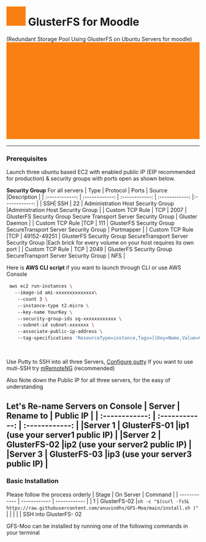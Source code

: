 # <img width="50" alt="portfolio_view" src=./assets/GFS-Moo.gif> GlusterFS for Moodle
(Redundant Storage Pool Using GlusterFS on Ubuntu Servers for moodle)
![](./assets/banner.gif)

------------

### Prerequisites 
Launch three ubuntu based EC2 with enabled public IP (EIP recommended for production) & security groups with ports open as shown below. 

**Security Group** For all servers
|  Type | Protocol  | Ports  | Source |Description   |
| :------------: | :------------: | :------------: | :------------: |:------------: |
| SSH| SSH   | 22  | Administration Host Security Group   |Administration Host Security Group |
|  Custom TCP Rule  |  TCP | 2007  |  GlusterFS Security Group Secure Transport Server Security Group  | Gluster Daemon |
|  Custom TCP Rule  |TCP   | 111  | GlusterFS Security Group SecureTransport Server Security Group   | Portmapper |
| Custom TCP Rule   |TCP   | 49152-49251   |  GlusterFS Security Group SecureTransport Server Security Group  |Each brick for every volume on your host requires its own port  |
| Custom TCP Rule   | TCP  |  2049  | GlusterFS Security Group SecureTransport Server Security Group    | NFS |

Here is **AWS CLI script** if you want to launch through CLI or use AWS Console 

 

```bash
 aws ec2 run-instances \ 
   --image-id ami-xxxxxxxxxxxxxx\ 
    --count 3 \ 
    --instance-type t2.micro \ 
    --key-name YourKey \ 
    --security-group-ids sg-xxxxxxxxxxxx \ 
    --subnet-id subnet-xxxxxxx \ 
    --associate-public-ip-address \ 
    --tag-specifications 'ResourceType=instance,Tags=[{Key=Name,Value=GlusterFS -}]' 
```
    
</br>

Use Putty to SSH into all three Servers, [Configure putty](https://docs.aws.amazon.com/AWSEC2/latest/UserGuide/putty.html)
If you want to use muti-SSH try [mRemoteNG](https://mremoteng.org/) (recommended) 


Also Note down the Public IP for all three servers, for the easy of understanding 

Let's Re-name  Servers on Console
|  Server   | Rename to   | Public IP   |
| :------------: | :------------: | :------------: |
|Server 1    | GlusterFS-01  |ip1 (use your server1 public IP) |
|Server 2 | GlusterFS-02  |ip2 (use your server2 public IP) |
|Server 3 | GlusterFS-03  |ip3 (use your server3 public IP) |
------------

### Basic Installation
Please follow the process orderly
|  Stage | On Server | Command   |
| ------------ | ------------ | ------------ |
|  1 | GlusterFS-02 |`sh -c "$(curl -fsSL https://raw.githubusercontent.com/anuvindhs/GFS-Moo/main/install.sh )"`    |
|   |   |   |
SSH into GlusterFS- 02 

GFS-Moo can be installed by running one of the following commands in your terminal


